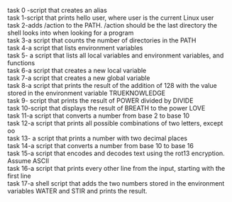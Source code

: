 task 0 -script that creates an alias <br />
task 1-script that prints hello user, where user is the current Linux user <br />
task 2-adds /action to the PATH. /action should be the last directory the shell looks into when looking for a program<br />
task 3-a script that counts the number of directories in the PATH <br>
task 4-a script that lists environment variables <br/>
task 5- a script that lists all local variables and environment variables, and functions <br />
task 6-a script that creates a new local variable <br/>
task 7-a script that creates a new global variable <br />
task 8-a script that prints the result of the addition of 128 with the value stored in the environment variable TRUEKNOWLEDGE<br />
task 9- script that prints the result of POWER divided by DIVIDE<br/>
task 10-script that displays the result of BREATH to the power LOVE <br />
task 11-a script that converts a number from base 2 to base 10 <br/>
task 12-a script that prints all possible combinations of two letters, except oo <br/>
task 13- a script that prints a number with two decimal places<br/>
task 14-a script that converts a number from base 10 to base 16<br/>
task 15-a script that encodes and decodes text using the rot13 encryption. Assume ASCII<br/>
task 16-a script that prints every other line from the input, starting with the first line <br/>
task 17-a shell script that adds the two numbers stored in the environment variables WATER and STIR and prints the result. 
